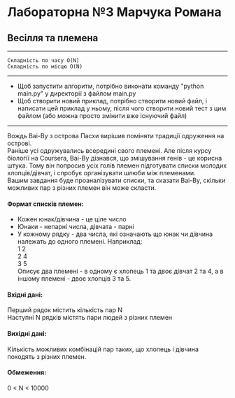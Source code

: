 # Лабораторна №3 Марчука Романа 
## Весілля та племена
* * *
```
Складність по часу O(N)
Складність по місцю O(N)
```
* * *
- Щоб запустити алгоритм, потрібно виконати команду "python main.py" у директорії з файлом main.py
- Щоб створити новий приклад, потрібно створити новий файл, і написати цей приклад у ньому,
після чого створити новий тест з цим файлом (або можна просто змінити вже існуючий файл)
* * *
Вождь Ваі-Ву з острова Пасхи вирішив поміняти традиції одруження на острові.\
Раніше усі одружувались всередині свого племені. Але після курсу біології на Coursera,
Ваі-Ву дізнався, що змішування генів - це корисна штука. Тому він попросив усіх голів
племен підготувати списки молодих хлопців/дівчат, і спробує організувати шлюби між
племенами.\
Вашим завдання буде проаналізувати списки, та сказати Ваі-Ву, скільки можливих пар з
різних племен він може скласти.

#### Формат списків племен:
* Кожен юнак/дівчина - це ціле число
* Юнаки - непарні числа, дівчата - парні
* У кожному рядку - два числа, які означають що юнак чи дівчина належать до
одного племені. Наприклад:\
1 2\
2 4\
3 5\
Описує два племені - в одному є хлопець 1 та двоє дівчат 2 та 4, а в іншому
племені - двоє хлопців 3 та 5.

#### Вхідні дані:
Перший рядок містить кількість пар N\
Наступні N рядків містять пари людей з різних племен

#### Вихідні дані:
Кількість можливих комбінацій пар таких, що хлопець і дівчина походять з різних
племен.

#### Обмеження:
0 &lt; N &lt; 10000